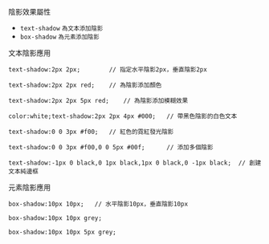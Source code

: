 陰影效果屬性
- `text-shadow` <small>為文本添加陰影</small>
- `box-shadow` <small>為元素添加陰影</small>

文本陰影應用
```
text-shadow:2px 2px;		// 指定水平陰影2px，垂直陰影2px
```

```
text-shadow:2px 2px red;	// 為陰影添加顏色
```

```
text-shadow:2px 2px 5px red;	// 為陰影添加模糊效果
```

```
color:white;text-shadow:2px 2px 4px #000;	// 帶黑色陰影的白色文本
```

```
text-shadow:0 0 3px #f00;	// 紅色的霓紅發光陰影
```

```
text-shadow:0 0 3px #f00,0 0 5px #00f;		// 添加多個陰影
```

```
text-shadow:-1px 0 black,0 1px black,1px 0 black,0 -1px black;	// 創建文本純邊框
```

元素陰影應用
```
box-shadow:10px 10px;	// 水平陰影10px，垂直陰影10px
```

```
box-shadow:10px 10px grey;
```

```
box-shadow:10px 10px 5px grey;
```